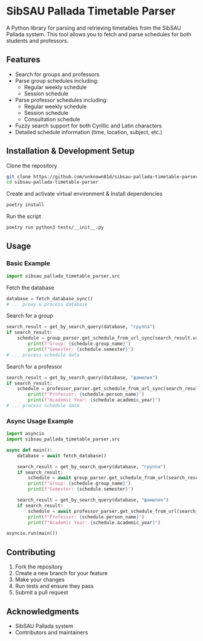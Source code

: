 # SibSAU Pallada Timetable Parser

A Python library for parsing and retrieving timetables from the SibSAU Pallada system. This tool allows you to fetch and parse schedules for both students and professors.

## Features

- Search for groups and professors
- Parse group schedules including:
  - Regular weekly schedule
  - Session schedule
- Parse professor schedules including:
  - Regular weekly schedule
  - Session schedule
  - Consultation schedule
- Fuzzy search support for both Cyrillic and Latin characters
- Detailed schedule information (time, location, subject, etc.)

## Installation & Development Setup

Clone the repository
```bash
git clone https://github.com/unknown81d/sibsau-pallada-timetable-parser.git
cd sibsau-pallada-timetable-parser
```

Create and activate virtual environment & Install dependencies
```bash
poetry install
```

Run the script
```bash
poetry run python3 tests/__init__.py
```

## Usage

### Basic Example

```python
import sibsau_pallada_timetable_parser.src
```

Fetch the database
```python
database = fetch_database_sync()
# ... proxy & process database
```

Search for a group
```python
search_result = get_by_search_query(database, "группа")
if search_result:
    schedule = group_parser.get_schedule_from_url_sync(search_result.url)
        print(f"Group: {schedule.group_name}")
        print(f"Semester: {schedule.semester}")
# ... process schedule data
```

Search for a professor
```python
search_result = get_by_search_query(database, "фамилия")
if search_result:
    schedule = professor_parser.get_schedule_from_url_sync(search_result.url)
        print(f"Professor: {schedule.person_name}")
        print(f"Academic Year: {schedule.academic_year}")
# ... process schedule data
```

### Async Usage Example

```python
import asyncio
import sibsau_pallada_timetable_parser.src

async def main():
    database = await fetch_database()

    search_result = get_by_search_query(database, "группа")
    if search_result:
        schedule = await group_parser.get_schedule_from_url(search_result.url)
        print(f"Group: {schedule.group_name}")
        print(f"Semester: {schedule.semester}")

    search_result = get_by_search_query(database, "фамилия")
    if search_result:
        schedule = await professor_parser.get_schedule_from_url(search_result.url)
        print(f"Professor: {schedule.person_name}")
        print(f"Academic Year: {schedule.academic_year}")

asyncio.run(main())
```

## Contributing

1. Fork the repository
2. Create a new branch for your feature
3. Make your changes
4. Run tests and ensure they pass
5. Submit a pull request

## Acknowledgments

- SibSAU Pallada system
- Contributors and maintainers
